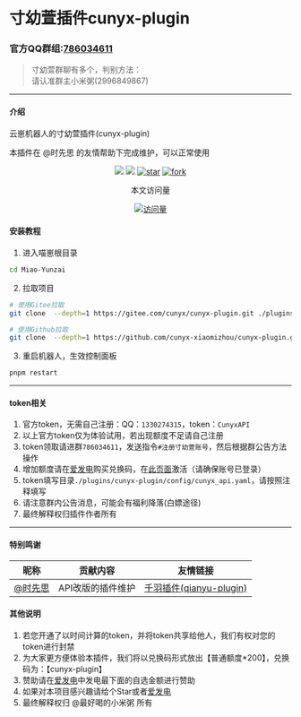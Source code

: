 </div>
 <h1>寸幼萱插件cunyx-plugin</h1>
</div>

### 官方QQ群组:[786034611](http://qm.qq.com/cgi-bin/qm/qr?_wv=1027&k=RQmaaqjjBiZTN_w-XTYEXUaERnEwbOQ7&authKey=D1MpUlvFgxeR40I1JWm0Mb06INQOrqgyhZQdPSYy%2F465B%2BATVD2Z0O%2FioXJ%2BNfSu&noverify=0&group_code=786034611)
> 寸幼萱群聊有多个，判别方法：    
> 请认准群主小米粥(2996849867)    
---
#### 介绍
云崽机器人的寸幼萱插件(cunyx-plugin)

本插件在 @时先思 的友情帮助下完成维护，可以正常使用

<div>
<div align="center">

[![](https://img.shields.io/badge/cunyx-plugin-LightPink)](https://gitee.com/cunyx/cunyx-plugin)
[![](https://img.shields.io/badge/Author-寸幼萱-DeepSkyBlue)](https://gitee.com/cunyx)
<a href='https://gitee.com/cunyx/cunyx-plugin/stargazers'><img src='https://gitee.com/cunyx/cunyx-plugin/badge/star.svg?theme=dark' alt='star'></img></a>
<a href='https://gitee.com/cunyx/cunyx-plugin/members'><img src='https://gitee.com/cunyx/cunyx-plugin/badge/fork.svg?theme=dark' alt='fork'></img></a>

<center>本文访问量</center>

[![访问量](https://profile-counter.glitch.me/cunyx-plugin/count.svg)](https://gitee.com/cunyx/cunyx-plugin.git)

</div>
</div>

#### 安装教程

1.  进入喵崽根目录
```bash
cd Miao-Yunzai
```

2.  拉取项目
```bash
# 使用Gitee拉取
git clone  --depth=1 https://gitee.com/cunyx/cunyx-plugin.git ./plugins/cunyx-plugin/
```
```bash
# 使用Github拉取
git clone  --depth=1 https://github.com/cunyx-xiaomizhou/cunyx-plugin.git ./plugins/cunyx-plugin/
```

3.  重启机器人，生效控制面板
```bash
pnpm restart
```
---

#### token相关
1.   官方token，无需自己注册：QQ：`1330274315`，token：`CunyxAPI`
2.   以上官方token仅为体验试用，若出现额度不足请自己注册
3.   token领取请进群`786034611`，发送指令`#注册寸幼萱账号`，然后根据群公告方法操作
4.   增加额度请在[爱发电](https://afdian.net/a/woxmz)购买兑换码，在[此页面](https://api.cunyx.cn/mine/cdkey)激活（请确保账号已登录）
5.   token填写目录`./plugins/cunyx-plugin/config/cunyx_api.yaml`，请按照注释填写
6.   请注意群内公告消息，可能会有福利降落(白嫖途径)
7.   最终解释权归插件作者所有

---

####  特别鸣谢
|昵称|贡献内容|友情链接|
|---------|------------------|----------|
|[ @时先思 ](https://gitee.com/think-first-sxs)|API改版的插件维护|[千羽插件(qianyu-plugin)](https://gitee.com/think-first-sxs/reset-qianyu-plugin)|


#### 其他说明
1.   若您开通了以时间计算的token，并将token共享给他人，我们有权对您的token进行封禁
2.   为大家更方便体验本插件，我们将以兑换码形式放出【普通额度*200】，兑换码为：【cunyx-plugin】
3.   赞助请在[爱发电](https://afdian.net/a/woxmz)中发电最下面的自选金额进行赞助
4.   如果对本项目感兴趣请给个Star或者[爱发电](https://afdian.net/a/woxmz)
5.   最终解释权归  @最好喝的小米粥 所有